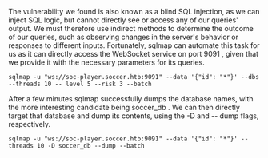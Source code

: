 
The vulnerability we found is also known as a blind SQL injection, as we can inject SQL logic, but cannot directly see or access any of our queries' output. We must therefore use indirect methods to determine the outcome of our queries, such as observing changes in the server's behavior or responses to different inputs. Fortunately, sqlmap can automate this task for us as it can directly access the WebSocket service on port 9091 , given that we provide it with the necessary parameters for its queries. 

```
sqlmap -u "ws://soc-player.soccer.htb:9091" --data '{"id": "*"}' --dbs --threads 10 -- level 5 --risk 3 --batch
```

After a few minutes sqlmap successfully dumps the database names, with the more interesting candidate being soccer_db . We can then directly target that database and dump its contents, using the -D and -- dump flags, respectively. 

```
sqlmap -u "ws://soc-player.soccer.htb:9091" --data '{"id": "*"}' --threads 10 -D soccer_db --dump --batch
```
